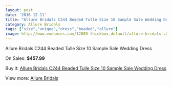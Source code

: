 ```yaml
---
layout: post
date: '2016-12-11'
title: "Allure Bridals C244 Beaded Tulle Size 10 Sample Sale Wedding Dress"
category: Allure Bridals
tags: ["size","unique","dress","beaded","allure"]
image: http://www.eudances.com/12089-thickbox_default/allure-bridals-c244-beaded-tulle-size-10-sample-sale-wedding-dress.jpg
---
```

Allure Bridals C244 Beaded Tulle Size 10 Sample Sale Wedding Dress

On Sales: **$457.99**
<a href="https://www.eudances.com/en/allure-bridals/3775-allure-bridals-c244-beaded-tulle-size-10-sample-sale-wedding-dress.html"><amp-img layout="responsive" width="600" height="600" src="//www.eudances.com/12089-thickbox_default/allure-bridals-c244-beaded-tulle-size-10-sample-sale-wedding-dress.jpg" alt="Allure Bridals C244 Beaded Tulle Size 10 Sample Sale Wedding Dress 0" /></a>
<a href="https://www.eudances.com/en/allure-bridals/3775-allure-bridals-c244-beaded-tulle-size-10-sample-sale-wedding-dress.html"><amp-img layout="responsive" width="600" height="600" src="//www.eudances.com/12093-thickbox_default/allure-bridals-c244-beaded-tulle-size-10-sample-sale-wedding-dress.jpg" alt="Allure Bridals C244 Beaded Tulle Size 10 Sample Sale Wedding Dress 1" /></a>
<a href="https://www.eudances.com/en/allure-bridals/3775-allure-bridals-c244-beaded-tulle-size-10-sample-sale-wedding-dress.html"><amp-img layout="responsive" width="600" height="600" src="//www.eudances.com/12092-thickbox_default/allure-bridals-c244-beaded-tulle-size-10-sample-sale-wedding-dress.jpg" alt="Allure Bridals C244 Beaded Tulle Size 10 Sample Sale Wedding Dress 2" /></a>
<a href="https://www.eudances.com/en/allure-bridals/3775-allure-bridals-c244-beaded-tulle-size-10-sample-sale-wedding-dress.html"><amp-img layout="responsive" width="600" height="600" src="//www.eudances.com/12091-thickbox_default/allure-bridals-c244-beaded-tulle-size-10-sample-sale-wedding-dress.jpg" alt="Allure Bridals C244 Beaded Tulle Size 10 Sample Sale Wedding Dress 3" /></a>
<a href="https://www.eudances.com/en/allure-bridals/3775-allure-bridals-c244-beaded-tulle-size-10-sample-sale-wedding-dress.html"><amp-img layout="responsive" width="600" height="600" src="//www.eudances.com/12090-thickbox_default/allure-bridals-c244-beaded-tulle-size-10-sample-sale-wedding-dress.jpg" alt="Allure Bridals C244 Beaded Tulle Size 10 Sample Sale Wedding Dress 4" /></a>

Buy it: [Allure Bridals C244 Beaded Tulle Size 10 Sample Sale Wedding Dress](https://www.eudances.com/en/allure-bridals/3775-allure-bridals-c244-beaded-tulle-size-10-sample-sale-wedding-dress.html "Allure Bridals C244 Beaded Tulle Size 10 Sample Sale Wedding Dress")

View more: [Allure Bridals](https://www.eudances.com/en/2-allure-bridals "Allure Bridals")